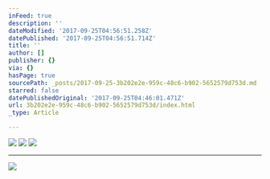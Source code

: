 ```yaml
---
inFeed: true
description: ''
dateModified: '2017-09-25T04:56:51.258Z'
datePublished: '2017-09-25T04:56:51.714Z'
title: ''
author: []
publisher: {}
via: {}
hasPage: true
sourcePath: _posts/2017-09-25-3b202e2e-959c-48c6-b902-5652579d753d.md
starred: false
datePublishedOriginal: '2017-09-25T04:46:01.471Z'
url: 3b202e2e-959c-48c6-b902-5652579d753d/index.html
_type: Article

---
```

![](https://the-grid-user-content.s3-us-west-2.amazonaws.com/15b992d7-58cd-404e-904f-c4eddc2d9d59.jpg)
![](https://the-grid-user-content.s3-us-west-2.amazonaws.com/844f6a6f-f6d3-4d0b-8932-bd58015d5008.jpg)
![](https://the-grid-user-content.s3-us-west-2.amazonaws.com/019043fd-eca5-4db3-bb9a-67eadd9b035f.jpg)

---

![](https://the-grid-user-content.s3-us-west-2.amazonaws.com/e92653d4-f7df-42df-82a0-34473bc4ab57.jpg)